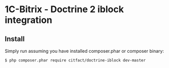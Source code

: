 1C-Bitrix - Doctrine 2 iblock integration
===

## Install
Simply run assuming you have installed composer.phar or composer binary:

``` bash
$ php composer.phar require citfact/doctrine-iblock dev-master
```